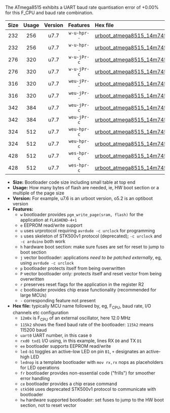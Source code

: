 The ATmega8515 exhibits a UART baud rate quantisation error of +0.00% for this F_CPU and baud rate combination.

|Size|Usage|Version|Features|Hex file|
|:-:|:-:|:-:|:-:|:--|
|232|256|u7.7|`w-u-hpr--`|[urboot_atmega8515_14m7456x_+921k6_uart0_rxd0_txd1_led+b0_fr_hw.hex](https://raw.githubusercontent.com/stefanrueger/urboot.hex/main/mcus/atmega8515/external_oscillator/fcpu_14m7456x/br_+921k6/urboot_atmega8515_14m7456x_+921k6_uart0_rxd0_txd1_led+b0_fr_hw.hex)|
|232|256|u7.7|`w-u-hpr--`|[urboot_atmega8515_14m7456x_+921k6_uart0_rxd0_txd1_lednop_fr_hw.hex](https://raw.githubusercontent.com/stefanrueger/urboot.hex/main/mcus/atmega8515/external_oscillator/fcpu_14m7456x/br_+921k6/urboot_atmega8515_14m7456x_+921k6_uart0_rxd0_txd1_lednop_fr_hw.hex)|
|276|320|u7.7|`w-u-jPr-c`|[urboot_atmega8515_14m7456x_+921k6_uart0_rxd0_txd1_led+b0_fr_ce.hex](https://raw.githubusercontent.com/stefanrueger/urboot.hex/main/mcus/atmega8515/external_oscillator/fcpu_14m7456x/br_+921k6/urboot_atmega8515_14m7456x_+921k6_uart0_rxd0_txd1_led+b0_fr_ce.hex)|
|276|320|u7.7|`w-u-jPr-c`|[urboot_atmega8515_14m7456x_+921k6_uart0_rxd0_txd1_lednop_fr_ce.hex](https://raw.githubusercontent.com/stefanrueger/urboot.hex/main/mcus/atmega8515/external_oscillator/fcpu_14m7456x/br_+921k6/urboot_atmega8515_14m7456x_+921k6_uart0_rxd0_txd1_lednop_fr_ce.hex)|
|316|320|u7.7|`weu-jPr--`|[urboot_atmega8515_14m7456x_+921k6_uart0_rxd0_txd1_ee_led+b0_fr.hex](https://raw.githubusercontent.com/stefanrueger/urboot.hex/main/mcus/atmega8515/external_oscillator/fcpu_14m7456x/br_+921k6/urboot_atmega8515_14m7456x_+921k6_uart0_rxd0_txd1_ee_led+b0_fr.hex)|
|316|320|u7.7|`weu-jPr--`|[urboot_atmega8515_14m7456x_+921k6_uart0_rxd0_txd1_ee_lednop_fr.hex](https://raw.githubusercontent.com/stefanrueger/urboot.hex/main/mcus/atmega8515/external_oscillator/fcpu_14m7456x/br_+921k6/urboot_atmega8515_14m7456x_+921k6_uart0_rxd0_txd1_ee_lednop_fr.hex)|
|342|384|u7.7|`weu-jPr-c`|[urboot_atmega8515_14m7456x_+921k6_uart0_rxd0_txd1_ee_led+b0_fr_ce.hex](https://raw.githubusercontent.com/stefanrueger/urboot.hex/main/mcus/atmega8515/external_oscillator/fcpu_14m7456x/br_+921k6/urboot_atmega8515_14m7456x_+921k6_uart0_rxd0_txd1_ee_led+b0_fr_ce.hex)|
|342|384|u7.7|`weu-jPr-c`|[urboot_atmega8515_14m7456x_+921k6_uart0_rxd0_txd1_ee_lednop_fr_ce.hex](https://raw.githubusercontent.com/stefanrueger/urboot.hex/main/mcus/atmega8515/external_oscillator/fcpu_14m7456x/br_+921k6/urboot_atmega8515_14m7456x_+921k6_uart0_rxd0_txd1_ee_lednop_fr_ce.hex)|
|324|512|u7.7|`weu-hpr-c`|[urboot_atmega8515_14m7456x_+921k6_uart0_rxd0_txd1_ee_led+b0_fr_ce_hw.hex](https://raw.githubusercontent.com/stefanrueger/urboot.hex/main/mcus/atmega8515/external_oscillator/fcpu_14m7456x/br_+921k6/urboot_atmega8515_14m7456x_+921k6_uart0_rxd0_txd1_ee_led+b0_fr_ce_hw.hex)|
|324|512|u7.7|`weu-hpr-c`|[urboot_atmega8515_14m7456x_+921k6_uart0_rxd0_txd1_ee_lednop_fr_ce_hw.hex](https://raw.githubusercontent.com/stefanrueger/urboot.hex/main/mcus/atmega8515/external_oscillator/fcpu_14m7456x/br_+921k6/urboot_atmega8515_14m7456x_+921k6_uart0_rxd0_txd1_ee_lednop_fr_ce_hw.hex)|
|428|512|u7.7|`wes-hpr-c`|[urboot_atmega8515_14m7456x_+921k6_uart0_rxd0_txd1_ee_led+b0_fr_ce_stk500_hw.hex](https://raw.githubusercontent.com/stefanrueger/urboot.hex/main/mcus/atmega8515/external_oscillator/fcpu_14m7456x/br_+921k6/urboot_atmega8515_14m7456x_+921k6_uart0_rxd0_txd1_ee_led+b0_fr_ce_stk500_hw.hex)|
|428|512|u7.7|`wes-hpr-c`|[urboot_atmega8515_14m7456x_+921k6_uart0_rxd0_txd1_ee_lednop_fr_ce_stk500_hw.hex](https://raw.githubusercontent.com/stefanrueger/urboot.hex/main/mcus/atmega8515/external_oscillator/fcpu_14m7456x/br_+921k6/urboot_atmega8515_14m7456x_+921k6_uart0_rxd0_txd1_ee_lednop_fr_ce_stk500_hw.hex)|

- **Size:** Bootloader code size including small table at top end
- **Usage:** How many bytes of flash are needed, ie, HW boot section or a multiple of the page size
- **Version:** For example, u7.6 is an urboot version, o5.2 is an optiboot version
- **Features:**
  + `w` bootloader provides `pgm_write_page(sram, flash)` for the application at `FLASHEND-4+1`
  + `e` EEPROM read/write support
  + `u` uses urprotocol requiring `avrdude -c urclock` for programming
  + `s` uses skeleton of STK500v1 protocol (deprecated); `-c urclock` and `-c arduino` both work
  + `h` hardware boot section: make sure fuses are set for reset to jump to boot section
  + `j` vector bootloader: applications *need to be patched externally*, eg, using `avrdude -c urclock`
  + `p` bootloader protects itself from being overwritten
  + `P` vector bootloader only: protects itself and reset vector from being overwritten
  + `r` preserves reset flags for the application in the register R2
  + `c` bootloader provides chip erase functionality (recommended for large MCUs)
  + `-` corresponding feature not present
- **Hex file:** typically MCU name followed by, eg, F<sub>CPU</sub>, baud rate, I/O channels etc configuration
  + `12m0x` is F<sub>CPU</sub> of an external oscillator, here 12.0 MHz
  + `115k2` shows the fixed baud rate of the bootloader: `115k2` means 115200 baud
  + `uart0` UART number, in this case `0`
  + `rxd0 txd1` I/O using, in this example, lines RX `D0` and TX `D1`
  + `ee` bootloader supports EEPROM read/write
  + `led-b1` toggles an active-low LED on pin `B1`, `+` designates an active-high LED
  + `lednop` is a template bootloader with `mov rx,rx` nops as placeholders for LED operations
  + `fr` bootloader provides non-essential code ("frills") for smoother error handling
  + `ce` bootloader provides a chip erase command
  + `stk500` uses deprecated STK500v1 protocol to communicate with bootloader
  + `hw` hardware supported bootloader: set fuses to jump to the HW boot section, not to reset vector
